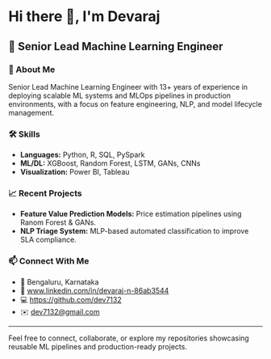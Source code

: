# Hi there 👋, I'm Devaraj

## 🚀 Senior Lead Machine Learning Engineer

### 🔹 About Me
Senior Lead Machine Learning Engineer with 13+ years of experience in deploying scalable ML systems and MLOps pipelines in production environments, with a focus on feature engineering, NLP, and model lifecycle management.

### 🛠️ Skills
- **Languages:** Python, R, SQL, PySpark
- **ML/DL:** XGBoost, Random Forest, LSTM, GANs, CNNs
- **Visualization:** Power BI, Tableau

### 📈 Recent Projects
- **Feature Value Prediction Models:** Price estimation pipelines using Ranom Forest & GANs.
- **NLP Triage System:** MLP-based automated classification to improve SLA compliance.

### 📫 Connect With Me
- 📍 Bengaluru, Karnataka
- 💼 www.linkedin.com/in/devaraj-n-86ab3544
- 💻 https://github.com/dev7132
- ✉️ dev7132@gmail.com

---

Feel free to connect, collaborate, or explore my repositories showcasing reusable ML pipelines and production-ready projects.
